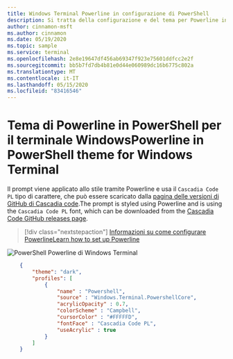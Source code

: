 ```yaml
---
title: Windows Terminal Powerline in configurazione di PowerShell
description: Si tratta della configurazione e del tema per Powerline in PowerShell.
author: cinnamon-msft
ms.author: cinnamon
ms.date: 05/19/2020
ms.topic: sample
ms.service: terminal
ms.openlocfilehash: 2e8e19647df456ab69347f923e75601ddfcc2e2f
ms.sourcegitcommit: bb5b7fd7db4b81e0d44e060989dc16b6775c802a
ms.translationtype: MT
ms.contentlocale: it-IT
ms.lasthandoff: 05/15/2020
ms.locfileid: "83416546"
---
```

# <a name="powerline-in-powershell-theme-for-windows-terminal"></a><span data-ttu-id="f5a87-103">Tema di Powerline in PowerShell per il terminale Windows</span><span class="sxs-lookup"><span data-stu-id="f5a87-103">Powerline in PowerShell theme for Windows Terminal</span></span>

<span data-ttu-id="f5a87-104">Il prompt viene applicato allo stile tramite Powerline e usa il `Cascadia Code PL` tipo di carattere, che può essere scaricato dalla [pagina delle versioni di GitHub di Cascadia code](https://github.com/microsoft/cascadia-code/releases).</span><span class="sxs-lookup"><span data-stu-id="f5a87-104">The prompt is styled using Powerline and is using the `Cascadia Code PL` font, which can be downloaded from the [Cascadia Code GitHub releases page](https://github.com/microsoft/cascadia-code/releases).</span></span>

> [!div class="nextstepaction"]
> [<span data-ttu-id="f5a87-105">Informazioni su come configurare Powerline</span><span class="sxs-lookup"><span data-stu-id="f5a87-105">Learn how to set up Powerline</span></span>](./../tutorials/powerline-setup.md)

![PowerShell Powerline di Windows Terminal](./../images/powerline-powershell.png)

```json
    {
        "theme": "dark",
        "profiles": [
            {
                "name" : "Powershell",
                "source" : "Windows.Terminal.PowershellCore",
                "acrylicOpacity" : 0.7,
                "colorScheme" : "Campbell",
                "cursorColor" : "#FFFFFD",
                "fontFace" : "Cascadia Code PL",
                "useAcrylic" : true
            }
        ]
    }
```

